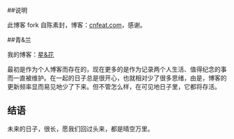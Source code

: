 ##说明

此博客 fork 自陈素封，博客：[cnfeat.com](cnfeat.com)，感谢。

##青&兰

我的博客：[星&花](lovelan.today)

最初是作为个人博客而存在的，现在更多的是作为记录两个人生活、值得纪念的事而一直被维护。在一起的日子总是很开心，也就相对少了很多思绪，由是，博客的更新频率显而易见地少了下来。但不管怎么样，在可见地日子里，它都将存活。

## 结语

未来的日子，很长，愿我们回过头来，都是晴空万里。




